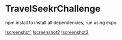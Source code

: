 # TravelSeekrChallenge

npm install to install all dependencies, run using expo.

[!screenshot1](https://github.com/nikitasheremet/travelSeekrChallenge/blob/master/screenshots/screenshot-1.png)
[!screenshot2](https://github.com/nikitasheremet/travelSeekrChallenge/blob/master/screenshots/screenshot-2.png)
[!screenshot3]()

